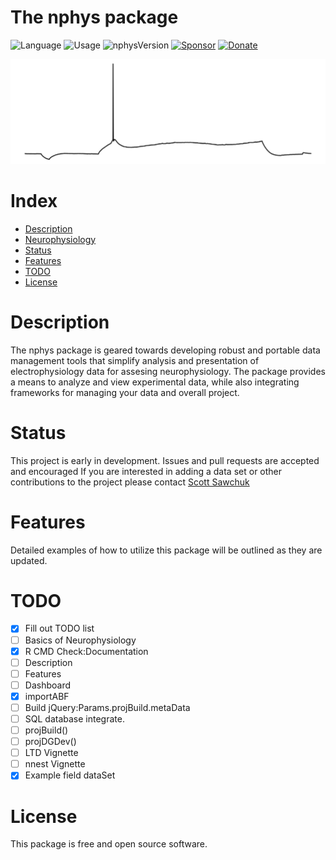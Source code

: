 
<!-- README.md is generated from README.Rmd. Please edit that file -->

# The nphys package

![Language](https://img.shields.io/badge/Language-R-blue?style=plastic&logo=R)
![Usage](https://img.shields.io/badge/Usage-neurophysiology-green?style=plastic&logo=R)
![nphysVersion](https://img.shields.io/github/v/tag/NRSC/nphys?label=version&style=plastic)
[![Sponsor](https://img.shields.io/badge/-Sponsor-red?logo=github&style=plastic)](https://github.com/sponsors/NRSC)
[![Donate](https://img.shields.io/badge/-Donate-yellow?style=plastic&logo=paypal)](https://paypal.me/sdsawchuk)

![](figs/ap.png)

# Index

  - [Description](#Description)
  - [Neurophysiology](#Neurophysiology)
  - [Status](#Status)
  - [Features](#Features)
  - [TODO](#todo)
  - [License](#license)

# Description

The nphys package is geared towards developing robust and portable data
management tools that simplify analysis and presentation of
electrophysiology data for assesing neurophysiology. The package
provides a means to analyze and view experimental data, while also
integrating frameworks for managing your data and overall project.

# Status

This project is early in development. Issues and pull requests are
accepted and encouraged If you are interested in adding a data set or
other contributions to the project please contact [Scott
Sawchuk](mailto:scott@nrsccollective.com)

# Features

Detailed examples of how to utilize this package will be outlined as
they are updated.

# TODO

  - [x] Fill out TODO list
  - [ ] Basics of Neurophysiology
  - [x] R CMD Check:Documentation
  - [ ] Description
  - [ ] Features
  - [ ] Dashboard
  - [x] importABF
  - [ ] Build jQuery:Params.projBuild.metaData
  - [ ] SQL database integrate.
  - [ ] projBuild()
  - [ ] projDGDev()
  - [ ] LTD Vignette  
  - [ ] nnest Vignette  
  - [x] Example field dataSet

# License

This package is free and open source software.
